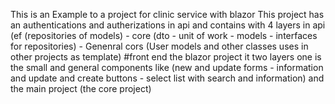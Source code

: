 This is an Example to a project for clinic service with blazor
This project has an authentications and autherizations in api 
and contains with 4 layers in api (ef (repositories of models) - core (dto - unit of work - models - interfaces for repositories) - Genenral cors 
(User models and other classes uses in other projects as template)
#front end 
the blazor project it two layers 
one is the small and general components like (new and update forms - information and update and create buttons - select list with search and information)
and the main project (the core project)
